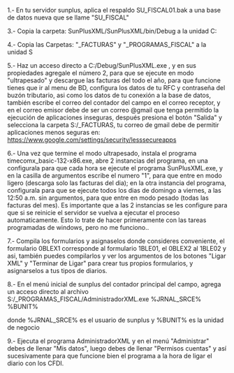 1.- En tu servidor sunplus, aplica el respaldo SU_FISCAL01.bak a una base de datos nueva que se llame "SU_FISCAL"

3.- Copia la carpeta:  SunPlusXML/SunPlusXML/bin/Debug a la unidad C:

4.- Copia las Carpetas: "_FACTURAS" y "_PROGRAMAS_FISCAL" a la unidad S

5.- Haz un acceso directo a C:/Debug/SunPlusXML.exe , y en sus propiedades agregale el número 2, para que se ejecute en modo "ultrapesado" y descargue las facturas del todo el año, para que funcione tienes que ir al menu de BD, configura los datos de tu RFC y contraseña del buzón tributario, asi como los datos de tu conexión a la base de datos, también escribe el correo del contador del campo en el correo receptor, y en el correo emisor debe de ser un correo @gmail que tenga permitido la ejecución de aplicaciones inseguras, después presiona el botón "Salida" y selecciona la carpeta S:/_FACTURAS, tu correo de gmail debe de permitir aplicaciones menos seguras en: https://www.google.com/settings/security/lesssecureapps


6.- Una vez que termine el modo ultrapesado, instala el programa timecomx_basic-132-x86.exe, abre 2 instancias del programa, en una configurala para que cada hora se ejecute el programa SunPlusXML.exe, y en la casilla de argumentos escribe el numero "1", para que entre en modo ligero (descarga solo las facturas del dia); en la otra instancia del programa, configurala para que se ejecute todos los dias de domingo a viernes, a las 12:50 a.m. sin argumentos, para que entre en modo pesado (todas las facturas del mes). Es importante que a las 2 instancias se les configure para que si se reinicie el servidor se vuelva a ejecutar el proceso automaticamente. Esto lo trate de hacer primeramente con las tareas programadas de windows, pero no me funciono..

7.- Compila los formularios y asignaselos donde consideres conveniente, el formulario 0BLEX1 corresponde al formulario 1BLE01, el 0BLEX2 al 1BLE02 y asi, también puedes compilarlos y ver los argumentos de los botones "Ligar XML" y "Terminar de Ligar" para crear tus propios formularios, y asignarselos a tus tipos de diarios.

8.- En el menú inicial de sunplus del contador principal del campo, agrega un acceso directo al archivo S:/_PROGRAMAS_FISCAL/AdministradorXML.exe %JRNAL_SRCE% %BUNIT%  

donde %JRNAL_SRCE% es el usuario de sunplus y %BUNIT% es la unidad de negocio

9.- Ejecuta el programa AdministradorXML y en el menú "Administrar" debes de llenar "Mis datos", luego debes de llenar "Permisos cuentas" y así sucesivamente para que funcione bien el programa a la hora de ligar el diario con los CFDI.
